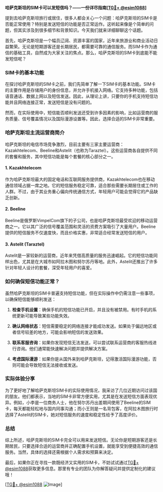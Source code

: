 **哈萨克斯坦的SIM卡可以发短信吗？——一份详尽指南[[TG💪+ @esim1088](https://t.me/s/esim1088)]**

提到去哈萨克斯坦旅行或居住，很多人都会关心一个问题：哈萨克斯坦的SIM卡是否能正常使用？特别是发送短信的功能是否正常运作。这听起来像是个简单的问题，但其实涉及到很多细节和背景知识。今天我们就来详细聊聊这个话题。

首先，哈萨克斯坦是一个幅员辽阔、资源丰富的国家，近年来旅游业和商业活动日益繁荣。无论是短期游客还是长期居民，都需要可靠的通信服务。而SIM卡作为通信的基础工具，自然成为大家关注的焦点。那么，哈萨克斯坦的SIM卡到底能不能发短信呢？

### SIM卡的基本功能

在探讨哈萨克斯坦的SIM卡之前，我们先简单了解一下SIM卡的基本功能。SIM卡的主要作用是存储用户的身份信息，并允许手机接入网络。它支持多种功能，包括语音通话、数据上网以及短信发送。因此，从理论上讲，只要你的手机支持短信功能并且网络连接正常，发送短信是没有问题的。

然而，在实际使用中，短信能否顺利发送还受到许多因素的影响，比如运营商的服务质量、信号覆盖情况以及国际漫游设置等。因此，选择合适的SIM卡非常重要。

### 哈萨克斯坦主流运营商简介

哈萨克斯坦的电信市场竞争激烈，目前主要有三家主要运营商：Kazakhtelecom、Beeline和Astelit（也称为Taraztel）。这些运营商各自提供不同的套餐和服务，其中短信功能是每个套餐的核心部分之一。

#### 1. Kazakhtelecom
作为哈萨克斯坦最大的固定电话和互联网服务提供商，Kazakhtelecom也在移动通信领域占据一席之地。它的短信服务稳定可靠，适合那些需要长期居住或工作的人群。不过，由于其业务重心偏向传统通信方式，年轻用户可能会觉得它的产品缺乏创新。

#### 2. Beeline
Beeline是俄罗斯VimpelCom旗下的子公司，也是哈萨克斯坦最受欢迎的移动运营商之一。它以其广泛的信号覆盖范围和灵活的资费方案吸引了大量用户。Beeline提供的短信服务不仅速度快，而且价格实惠，非常适合经常发送短信的用户。

#### 3. Astelit (Taraztel)
Astelit是一家较新的运营商，近年来凭借高质量的服务迅速崛起。它的短信功能同样出色，尤其是在大城市如阿拉木图和努尔苏丹等地。此外，Astelit还推出了许多针对年轻人设计的套餐，深受年轻用户的喜爱。

### 如何确保短信功能正常？

虽然哈萨克斯坦的SIM卡普遍支持短信功能，但在实际操作中仍需注意一些事项，以确保短信能够顺利发送：

1. **检查手机设置**：确保手机的短信功能已开启，并且没有被禁用。有时手机的系统更新可能导致某些功能失效。
   
2. **确认网络状态**：短信需要稳定的网络连接才能成功发送。如果处于偏远地区或者信号较差的地方，可能会影响短信的发送效果。

3. **联系客服咨询**：如果你发现短信无法发送，可以尝试联系运营商的客服热线进行咨询。他们通常能快速解决问题并提供解决方案。

4. **考虑国际漫游**：如果你是从国外来到哈萨克斯坦，记得激活国际漫游功能，否则可能会导致短信无法接收或发送。

### 实际体验分享

为了更好地了解哈萨克斯坦SIM卡的实际使用情况，我采访了几位近期访问过该国的朋友。他们都表示，当地的SIM卡非常方便实用，尤其是在发送短信方面表现优异。例如，小李是一位商务人士，他在努尔苏丹出差期间使用了Beeline的SIM卡，每天都能轻松地与国内同事沟通；而小王则是一名背包客，在阿拉木图旅行时选择了Astelit的SIM卡，她对短信服务的速度和稳定性给予了高度评价。

### 总结

综上所述，哈萨克斯坦的SIM卡完全可以用来发送短信。无论你是短期游客还是长期居民，只要选择合适的运营商并正确配置手机设置，就能享受到便捷高效的通信服务。当然，具体的选择还需根据个人需求和预算来决定。

最后，如果你正在寻找一款既经济又实用的SIM卡，不妨试试通过[TG💪+ @esim1088](https://t.me/s/esim1088)获取更多信息。那里有专业的团队为你解答疑问并提供定制化的建议哦！

[[TG💪+ @esim1088](https://t.me/s/esim1088) ![Image](https://i.postimg.cc/4NQfJmqS/Snipaste-2025-05-13-00-14-12.png)]